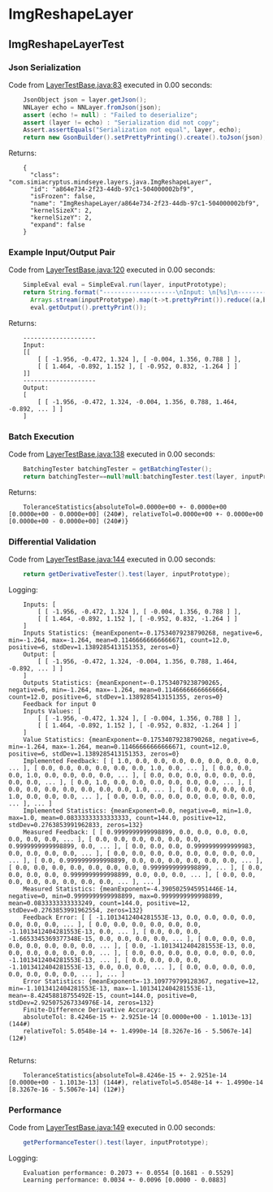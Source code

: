 # ImgReshapeLayer
## ImgReshapeLayerTest
### Json Serialization
Code from [LayerTestBase.java:83](../../../../../../../src/test/java/com/simiacryptus/mindseye/layers/LayerTestBase.java#L83) executed in 0.00 seconds: 
```java
    JsonObject json = layer.getJson();
    NNLayer echo = NNLayer.fromJson(json);
    assert (echo != null) : "Failed to deserialize";
    assert (layer != echo) : "Serialization did not copy";
    Assert.assertEquals("Serialization not equal", layer, echo);
    return new GsonBuilder().setPrettyPrinting().create().toJson(json);
```

Returns: 

```
    {
      "class": "com.simiacryptus.mindseye.layers.java.ImgReshapeLayer",
      "id": "a864e734-2f23-44db-97c1-504000002bf9",
      "isFrozen": false,
      "name": "ImgReshapeLayer/a864e734-2f23-44db-97c1-504000002bf9",
      "kernelSizeX": 2,
      "kernelSizeY": 2,
      "expand": false
    }
```



### Example Input/Output Pair
Code from [LayerTestBase.java:120](../../../../../../../src/test/java/com/simiacryptus/mindseye/layers/LayerTestBase.java#L120) executed in 0.00 seconds: 
```java
    SimpleEval eval = SimpleEval.run(layer, inputPrototype);
    return String.format("--------------------\nInput: \n[%s]\n--------------------\nOutput: \n%s",
      Arrays.stream(inputPrototype).map(t->t.prettyPrint()).reduce((a,b)->a+",\n"+b).get(),
      eval.getOutput().prettyPrint());
```

Returns: 

```
    --------------------
    Input: 
    [[
    	[ [ -1.956, -0.472, 1.324 ], [ -0.004, 1.356, 0.788 ] ],
    	[ [ 1.464, -0.892, 1.152 ], [ -0.952, 0.832, -1.264 ] ]
    ]]
    --------------------
    Output: 
    [
    	[ [ -1.956, -0.472, 1.324, -0.004, 1.356, 0.788, 1.464, -0.892, ... ] ]
    ]
```



### Batch Execution
Code from [LayerTestBase.java:138](../../../../../../../src/test/java/com/simiacryptus/mindseye/layers/LayerTestBase.java#L138) executed in 0.00 seconds: 
```java
    BatchingTester batchingTester = getBatchingTester();
    return batchingTester==null?null:batchingTester.test(layer, inputPrototype);
```

Returns: 

```
    ToleranceStatistics{absoluteTol=0.0000e+00 +- 0.0000e+00 [0.0000e+00 - 0.0000e+00] (240#), relativeTol=0.0000e+00 +- 0.0000e+00 [0.0000e+00 - 0.0000e+00] (240#)}
```



### Differential Validation
Code from [LayerTestBase.java:144](../../../../../../../src/test/java/com/simiacryptus/mindseye/layers/LayerTestBase.java#L144) executed in 0.00 seconds: 
```java
    return getDerivativeTester().test(layer, inputPrototype);
```
Logging: 
```
    Inputs: [
    	[ [ -1.956, -0.472, 1.324 ], [ -0.004, 1.356, 0.788 ] ],
    	[ [ 1.464, -0.892, 1.152 ], [ -0.952, 0.832, -1.264 ] ]
    ]
    Inputs Statistics: {meanExponent=-0.17534079238790268, negative=6, min=-1.264, max=-1.264, mean=0.11466666666666671, count=12.0, positive=6, stdDev=1.1389285413151353, zeros=0}
    Output: [
    	[ [ -1.956, -0.472, 1.324, -0.004, 1.356, 0.788, 1.464, -0.892, ... ] ]
    ]
    Outputs Statistics: {meanExponent=-0.17534079238790265, negative=6, min=-1.264, max=-1.264, mean=0.11466666666666664, count=12.0, positive=6, stdDev=1.1389285413151355, zeros=0}
    Feedback for input 0
    Inputs Values: [
    	[ [ -1.956, -0.472, 1.324 ], [ -0.004, 1.356, 0.788 ] ],
    	[ [ 1.464, -0.892, 1.152 ], [ -0.952, 0.832, -1.264 ] ]
    ]
    Value Statistics: {meanExponent=-0.17534079238790268, negative=6, min=-1.264, max=-1.264, mean=0.11466666666666671, count=12.0, positive=6, stdDev=1.1389285413151353, zeros=0}
    Implemented Feedback: [ [ 1.0, 0.0, 0.0, 0.0, 0.0, 0.0, 0.0, 0.0, ... ], [ 0.0, 0.0, 0.0, 0.0, 0.0, 0.0, 1.0, 0.0, ... ], [ 0.0, 0.0, 0.0, 1.0, 0.0, 0.0, 0.0, 0.0, ... ], [ 0.0, 0.0, 0.0, 0.0, 0.0, 0.0, 0.0, 0.0, ... ], [ 0.0, 1.0, 0.0, 0.0, 0.0, 0.0, 0.0, 0.0, ... ], [ 0.0, 0.0, 0.0, 0.0, 0.0, 0.0, 0.0, 1.0, ... ], [ 0.0, 0.0, 0.0, 0.0, 1.0, 0.0, 0.0, 0.0, ... ], [ 0.0, 0.0, 0.0, 0.0, 0.0, 0.0, 0.0, 0.0, ... ], ... ]
    Implemented Statistics: {meanExponent=0.0, negative=0, min=1.0, max=1.0, mean=0.08333333333333333, count=144.0, positive=12, stdDev=0.2763853991962833, zeros=132}
    Measured Feedback: [ [ 0.9999999999998899, 0.0, 0.0, 0.0, 0.0, 0.0, 0.0, 0.0, ... ], [ 0.0, 0.0, 0.0, 0.0, 0.0, 0.0, 0.9999999999998899, 0.0, ... ], [ 0.0, 0.0, 0.0, 0.9999999999999983, 0.0, 0.0, 0.0, 0.0, ... ], [ 0.0, 0.0, 0.0, 0.0, 0.0, 0.0, 0.0, 0.0, ... ], [ 0.0, 0.9999999999998899, 0.0, 0.0, 0.0, 0.0, 0.0, 0.0, ... ], [ 0.0, 0.0, 0.0, 0.0, 0.0, 0.0, 0.0, 0.9999999999998899, ... ], [ 0.0, 0.0, 0.0, 0.0, 0.9999999999998899, 0.0, 0.0, 0.0, ... ], [ 0.0, 0.0, 0.0, 0.0, 0.0, 0.0, 0.0, 0.0, ... ], ... ]
    Measured Statistics: {meanExponent=-4.3905025945951446E-14, negative=0, min=0.9999999999998899, max=0.9999999999998899, mean=0.0833333333333249, count=144.0, positive=12, stdDev=0.2763853991962554, zeros=132}
    Feedback Error: [ [ -1.1013412404281553E-13, 0.0, 0.0, 0.0, 0.0, 0.0, 0.0, 0.0, ... ], [ 0.0, 0.0, 0.0, 0.0, 0.0, 0.0, -1.1013412404281553E-13, 0.0, ... ], [ 0.0, 0.0, 0.0, -1.6653345369377348E-15, 0.0, 0.0, 0.0, 0.0, ... ], [ 0.0, 0.0, 0.0, 0.0, 0.0, 0.0, 0.0, 0.0, ... ], [ 0.0, -1.1013412404281553E-13, 0.0, 0.0, 0.0, 0.0, 0.0, 0.0, ... ], [ 0.0, 0.0, 0.0, 0.0, 0.0, 0.0, 0.0, -1.1013412404281553E-13, ... ], [ 0.0, 0.0, 0.0, 0.0, -1.1013412404281553E-13, 0.0, 0.0, 0.0, ... ], [ 0.0, 0.0, 0.0, 0.0, 0.0, 0.0, 0.0, 0.0, ... ], ... ]
    Error Statistics: {meanExponent=-13.109779799128367, negative=12, min=-1.1013412404281553E-13, max=-1.1013412404281553E-13, mean=-8.42458818755492E-15, count=144.0, positive=0, stdDev=2.925075267334976E-14, zeros=132}
    Finite-Difference Derivative Accuracy:
    absoluteTol: 8.4246e-15 +- 2.9251e-14 [0.0000e+00 - 1.1013e-13] (144#)
    relativeTol: 5.0548e-14 +- 1.4990e-14 [8.3267e-16 - 5.5067e-14] (12#)
    
```

Returns: 

```
    ToleranceStatistics{absoluteTol=8.4246e-15 +- 2.9251e-14 [0.0000e+00 - 1.1013e-13] (144#), relativeTol=5.0548e-14 +- 1.4990e-14 [8.3267e-16 - 5.5067e-14] (12#)}
```



### Performance
Code from [LayerTestBase.java:149](../../../../../../../src/test/java/com/simiacryptus/mindseye/layers/LayerTestBase.java#L149) executed in 0.00 seconds: 
```java
    getPerformanceTester().test(layer, inputPrototype);
```
Logging: 
```
    Evaluation performance: 0.2073 +- 0.0554 [0.1681 - 0.5529]
    Learning performance: 0.0034 +- 0.0096 [0.0000 - 0.0883]
    
```

